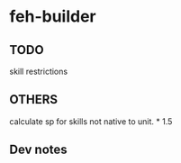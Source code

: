 # feh-builder

## TODO

skill restrictions

## OTHERS

calculate sp for skills not native to unit. \* 1.5

## Dev notes

